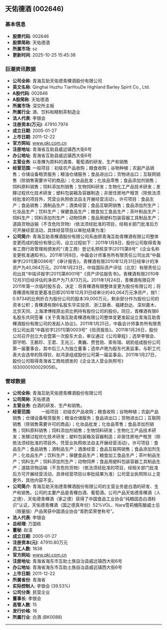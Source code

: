 ## 天佑德酒 (002646)

### 基本信息

- **股票代码**: 002646
- **股票简称**: 天佑德酒
- **所属市场**: sz
- **更新时间**: 2025-10-25 15:45:38

### 巨潮资讯数据

- **公司全称**: 青海互助天佑德青稞酒股份有限公司
- **英文名称**: Qinghai Huzhu TianYouDe Highland Barley Spirit Co., Ltd.
- **A股代码**: 002646
- **A股简称**: 天佑德酒
- **所属市场**: 深交所主板
- **所属行业**: 酒、饮料和精制茶制造业
- **法人代表**: 李银会
- **注册资本(万元)**: 47910.7974
- **成立日期**: 2005-01-27
- **上市日期**: 2011-12-22
- **官方网站**: www.qkj.com.cn
- **注册地址**: 青海省互助县威远镇西大街6号
- **办公地址**: 青海省互助县威远镇西大街6号
- **主营业务**: 以青稞为原料的酒类、葡萄酒的研发、生产和销售
- **经营范围**: 一般项目：初级农产品收购；粮食收购；谷物种植；农副产品销售；仓储设备租赁服务；粮油仓储服务；食品进出口；货物进出口；互联网销售（除销售需要许可的商品）；化妆品批发；化妆品零售；食品添加剂销售；饲料原料销售；饲料添加剂销售；生物饲料研发；生物化工产品技术研发；发酵过程优化技术研发；塑料包装箱及容器制造；非居住房地产租赁（除依法须经批准的项目外，凭营业执照依法自主开展经营活动）。许可项目：食品生产；食品销售；酒制品生产；酒类经营；食品互联网销售；食品添加剂生产；化妆品生产；饮料生产；保健食品生产；粮食加工食品生产；茶叶制品生产；饲料生产；饲料添加剂生产；动物饲养；食品用塑料包装容器工具制品生产；道路货物运输（不含危险货物）（依法须经批准的项目，经相关部门批准后方可开展经营活动，具体经营项目以审批结果为准）
- **公司简介**: 青海互助青稞酒股份有限公司系由原青海互助青稞酒有限公司整体变更而成的股份有限公司，设立过程如下：2011年1月8日，股份公司取得青海省工商行政管理局颁发的“（青工商）登记名预核变字[2011]第8号”《企业名称变更核准通知书》。2011年1月8日，中磊会计师事务所有限责任公司出具“中磊审字[2011]第0086号”《审计报告》。青稞酒有限2010年12月31日经审计的净资产为40,064万元。2011年1月23日，中铭国际资产评估（北京）有限责任公司出具“中铭评报字[2011]第8001号”《资产评估报告书》。青稞酒有限2010年12月31日经评估的净资产为71,873万元。2011年1月24日，青稞酒有限召开2011年第一次临时股东会，决定：将青稞酒有限整体变更为股份有限公司；将青稞酒有限变更基准日即2010年12月31日经审计的40,064万元净资产，按1：0.9734的比例折合为股份公司的股本39,000万元，剩余部分作为股份公司的资本公积；青稞酒有限6名股东华实投资、浙江联泰、福建劲达、深圳嘉木、北京天同、上海津博按原出资比例持有股份公司的股份。同日，青稞酒有限6名股东共同签署《关于青海互助青稞酒有限公司整体变更发起设立青海互助青稞酒股份有限公司的发起人协议》。2011年1月25日，中磊会计师事务所有限责任公司出具“中磊验字[2011]第0003号”《验资报告》。2011年1月26日，股份公司召开创立大会暨第一次股东大会，审议通过《公司章程》；选举李银会、郭守明、王鹏珍、王君、王兆三、黄巍、贾登勋、索有瑞、胡凯组成股份公司第一届董事会，其中后三人为独立董事；选举卢艳为股东代表监事，与职工代表大会选举的陈得钦、赵鸿录组成股份公司第一届监事会。2011年1月27日，股份公司取得青海省工商局颁发的《企业法人营业执照号》(630000100029058)。

### 雪球数据

- **公司全称**: 青海互助天佑德青稞酒股份有限公司
- **公司简称**: 天佑德酒
- **主营业务**: 白酒的研发、生产和销售。
- **经营范围**: 　　一般项目：初级农产品收购；粮食收购；谷物种植；农副产品销售；仓储设备租赁服务；粮油仓储服务；食品进出口；货物进出口；互联网销售（除销售需要许可的商品）；化妆品批发；化妆品零售；食品添加剂销售；饲料原料销售；饲料添加剂销售；生物饲料研发；生物化工产品技术研发；发酵过程优化技术研发；塑料包装箱及容器制造；非居住房地产租赁（除依法须经批准的项目外，凭营业执照依法自主开展经营活动）。许可项目：食品生产；食品销售；酒制品生产；酒类经营；食品互联网销售；食品添加剂生产；化妆品生产；饮料生产；保健食品生产；粮食加工食品生产；茶叶制品生产；饲料生产；饲料添加剂生产；动物饲养；食品用塑料包装容器工具制品生产；道路货物运输（不含危险货物）（依法须经批准的项目，经相关部门批准后方可开展经营活动，具体经营项目以审批结果为准）公司营业执照除以上变更外，其他内容不变。
- **公司简介**: 青海互助天佑德青稞酒股份有限公司的主营业务是白酒的研发、生产和销售。公司的主要产品是青稞白酒、葡萄酒。公司产品天佑德青稞酒（人之德）、天佑德青稞酒（家之德）获得了中国食品工业协会“纯粮固态白酒标识”认证，天佑德青稞酒（国之德真年份）52%VOL、Nara雪莉桶陈酿威士忌（限量版）产品荣获中国酒业协会“青酌奖荣誉称号”。
- **法人代表**: 李银会
- **总经理**: 万国栋
- **董秘**: 赵洁
- **成立日期**: 2005-01-27
- **注册资本(元)**: 47910.80万元
- **员工人数**: 1838
- **官方网站**: www.qkj.com.cn
- **注册地址**: 青海省海东市互助土族自治县威远镇西大街6号
- **办公地址**: 青海省海东市互助土族自治县威远镇西大街6号
- **上市日期**: 2011-12-22
- **所属省份**: 青海省
- **实际控制人**: 李银会 (39.53%)
- **公司分类**: 民营企业
- **董事长**: 李银会
- **高管人数**: 15
- **发行价格**: 16
- **所属行业**: 白酒 (BK0088)

---